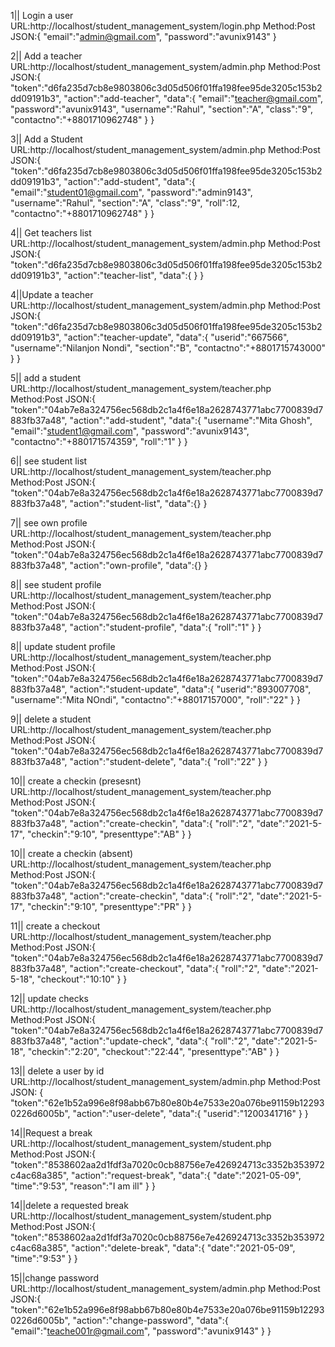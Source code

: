 1|| Login a user
URL:http://localhost/student_management_system/login.php
Method:Post
JSON:{
  "email":"admin@gmail.com",
  "password":"avunix9143"
}

2|| Add a teacher
URL:http://localhost/student_management_system/admin.php
Method:Post
JSON:{
  "token":"d6fa235d7cb8e9803806c3d05d506f01ffa198fee95de3205c153b2dd09191b3",
  "action":"add-teacher",
  "data":{
    "email":"teacher@gmail.com",
    "password":"avunix9143",
    "username":"Rahul",
    "section":"A",
    "class":"9",
    "contactno":"+8801710962748"
  }
}

3|| Add a Student
URL:http://localhost/student_management_system/admin.php
Method:Post
JSON:{
  "token":"d6fa235d7cb8e9803806c3d05d506f01ffa198fee95de3205c153b2dd09191b3",
  "action":"add-student",
  "data":{
    "email":"student01@gmail.com",
    "password":"admin9143",
    "username":"Rahul",
    "section":"A",
    "class":"9",
    "roll":12,
    "contactno":"+8801710962748"
  }
}



4|| Get teachers list
URL:http://localhost/student_management_system/admin.php
Method:Post
JSON:{
  "token":"d6fa235d7cb8e9803806c3d05d506f01ffa198fee95de3205c153b2dd09191b3",
  "action":"teacher-list",
  "data":{
  }
}



4||Update a teacher
URL:http://localhost/student_management_system/admin.php
Method:Post
JSON:{
  "token":"d6fa235d7cb8e9803806c3d05d506f01ffa198fee95de3205c153b2dd09191b3",
  "action":"teacher-update",
  "data":{
    "userid":"667566",
    "username":"Nilanjon Nondi",
    "section":"B",
    "contactno":"+8801715743000"
  }
}


5|| add a student
URL:http://localhost/student_management_system/teacher.php
Method:Post
JSON:{
  "token":"04ab7e8a324756ec568db2c1a4f6e18a2628743771abc7700839d7883fb37a48",
  "action":"add-student",
  "data":{
    "username":"Mita Ghosh",
    "email":"student1@gmail.com",
    "password":"avunix9143",
    "contactno":"+880171574359",
    "roll":"1"
  }
}


6|| see student list
URL:http://localhost/student_management_system/teacher.php
Method:Post
JSON:{
  "token":"04ab7e8a324756ec568db2c1a4f6e18a2628743771abc7700839d7883fb37a48",
  "action":"student-list",
  "data":{}
}


7|| see own profile
URL:http://localhost/student_management_system/teacher.php
Method:Post
JSON:{
  "token":"04ab7e8a324756ec568db2c1a4f6e18a2628743771abc7700839d7883fb37a48",
  "action":"own-profile",
  "data":{}
}

8|| see student profile
URL:http://localhost/student_management_system/teacher.php
Method:Post
JSON:{
  "token":"04ab7e8a324756ec568db2c1a4f6e18a2628743771abc7700839d7883fb37a48",
  "action":"student-profile",
  "data":{
    "roll":"1"
  }
}


8|| update student profile
URL:http://localhost/student_management_system/teacher.php
Method:Post
JSON:{
  "token":"04ab7e8a324756ec568db2c1a4f6e18a2628743771abc7700839d7883fb37a48",
  "action":"student-update",
  "data":{
    "userid":"893007708",
    "username":"Mita NOndi",
    "contactno":"+88017157000",
    "roll":"22"
  }
}


9|| delete a student
URL:http://localhost/student_management_system/teacher.php
Method:Post
JSON:{
  "token":"04ab7e8a324756ec568db2c1a4f6e18a2628743771abc7700839d7883fb37a48",
  "action":"student-delete",
  "data":{
    "roll":"22"
  }
}

10|| create a checkin (presesnt)
URL:http://localhost/student_management_system/teacher.php
Method:Post
JSON:{
  "token":"04ab7e8a324756ec568db2c1a4f6e18a2628743771abc7700839d7883fb37a48",
  "action":"create-checkin",
  "data":{
    "roll":"2",
    "date":"2021-5-17",
    "checkin":"9:10",
    "presenttype":"AB"
  }
}


10|| create a checkin (absent)
URL:http://localhost/student_management_system/teacher.php
Method:Post
JSON:{
  "token":"04ab7e8a324756ec568db2c1a4f6e18a2628743771abc7700839d7883fb37a48",
  "action":"create-checkin",
  "data":{
    "roll":"2",
    "date":"2021-5-17",
    "checkin":"9:10",
    "presenttype":"PR"
  }
}


11|| create a checkout
URL:http://localhost/student_management_system/teacher.php
Method:Post
JSON:{
  "token":"04ab7e8a324756ec568db2c1a4f6e18a2628743771abc7700839d7883fb37a48",
  "action":"create-checkout",
  "data":{
    "roll":"2",
    "date":"2021-5-18",
    "checkout":"10:10"
  }
}



12|| update checks
URL:http://localhost/student_management_system/teacher.php
Method:Post
JSON:{
  "token":"04ab7e8a324756ec568db2c1a4f6e18a2628743771abc7700839d7883fb37a48",
  "action":"update-check",
  "data":{
    "roll":"2",
    "date":"2021-5-18",
    "checkin":"2:20",
    "checkout":"22:44",
    "presenttype":"AB"
  }
}


13|| delete a user by id
URL:http://localhost/student_management_system/admin.php
Method:Post
JSON:
{
  "token":"62e1b52a996e8f98abb67b80e80b4e7533e20a076be91159b122930226d6005b",
  "action":"user-delete",
  "data":{
    "userid":"1200341716"
  }
}


14||Request a break
URL:http://localhost/student_management_system/student.php
Method:Post
JSON:{
  "token":"8538602aa2d1fdf3a7020c0cb88756e7e426924713c3352b353972c4ac68a385",
  "action":"request-break",
  "data":{
  "date":"2021-05-09",
  "time":"9:53",
  "reason":"I am ill"
  }
}

14||delete a requested break
URL:http://localhost/student_management_system/student.php
Method:Post
JSON:{
  "token":"8538602aa2d1fdf3a7020c0cb88756e7e426924713c3352b353972c4ac68a385",
  "action":"delete-break",
  "data":{
  "date":"2021-05-09",
  "time":"9:53"
  }
}


15||change password
URL:http://localhost/student_management_system/admin.php
Method:Post
JSON:{
  "token":"62e1b52a996e8f98abb67b80e80b4e7533e20a076be91159b122930226d6005b",
  "action":"change-password",
  "data":{
    "email":"teache001r@gmail.com",
    "password":"avunix9143"
  }
}